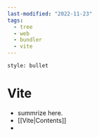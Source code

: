 ```yaml
---
last-modified: "2022-11-23"
tags:
  - tree
  - web
  - bundler
  - vite
---
```

```toc
style: bullet
```

# Vite
- summrize here.
- [[Vite|Contents]]
- 
